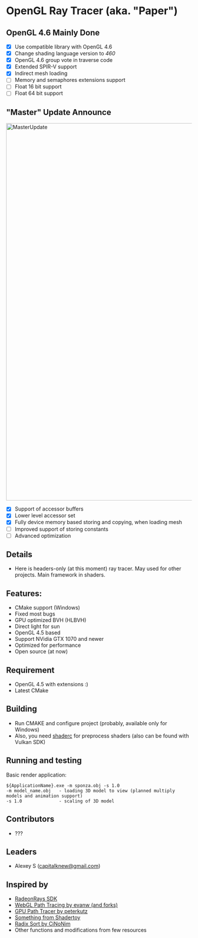 # OpenGL Ray Tracer (aka. "Paper")

## OpenGL 4.6 Mainly Done

- [x] Use compatible library with OpenGL 4.6
- [x] Change shading language version to *460*
- [x] OpenGL 4.6 group vote in traverse code
- [x] Extended SPIR-V support
- [x] Indirect mesh loading
- [ ] Memory and semaphores extensions support
- [ ] Float 16 bit support
- [ ] Float 64 bit support

## "Master" Update Announce

<img src="logo/paper.png" alt="MasterUpdate" width="1024"/>

- [x] Support of accessor buffers
- [x] Lower level accessor set
- [x] Fully device memory based storing and copying, when loading mesh
- [ ] Improved support of storing constants
- [ ] Advanced optimization

## Details

- Here is headers-only (at this moment) ray tracer. May used for other projects. Main framework in shaders.

## Features: 

- CMake support (Windows)
- Fixed most bugs
- GPU optimized BVH (HLBVH)
- Direct light for sun
- OpenGL 4.5 based
- Support NVidia GTX 1070 and newer
- Optimized for performance
- Open source (at now)

## Requirement

- OpenGL 4.5 with extensions :)
- Latest CMake

## Building 

- Run CMAKE and configure project (probably, available only for Windows)
- Also, you need [shaderc](https://github.com/google/shaderc) for preprocess shaders (also can be found with Vulkan SDK)

## Running and testing

Basic render application: 

```
${ApplicationName}.exe -m sponza.obj -s 1.0
-m model_name.obj   - loading 3D model to view (planned multiply models and animation support)
-s 1.0              - scaling of 3D model
```

## Contributors

- ???

## Leaders

- Alexey S (capitalknew@gmail.com)

## Inspired by

- [RadeonRays SDK](https://github.com/GPUOpen-LibrariesAndSDKs/RadeonRays_SDK)
- [WebGL Path Tracing by evanw (and forks)](https://github.com/evanw/webgl-path-tracing)
- [GPU Path Tracer by peterkutz](https://github.com/peterkutz/GPUPathTracer)
- [Something from Shadertoy](https://www.shadertoy.com/)
- [Radix Sort by CiNoNim](https://github.com/cNoNim/radix-sort)
- Other functions and modifications from few resources
